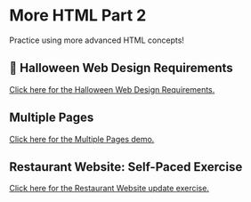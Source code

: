 # More HTML Part 2
Practice using more advanced HTML concepts!

## 🎃 Halloween Web Design Requirements
[Click here for the Halloween Web Design Requirements.](WebDesignRequirements/halloween.md)

## Multiple Pages
[Click here for the Multiple Pages demo.](MultiplePagesDemo.md)

## Restaurant Website: Self-Paced Exercise
[Click here for the Restaurant Website update exercise.](RestaurantSelfPacedExercises.md)
